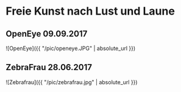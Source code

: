 # Freie Kunst nach Lust und Laune

## OpenEye 09.09.2017
![OpenEye]({{ "/pic/openeye.JPG" | absolute_url }})

## ZebraFrau 28.06.2017
![Zebrafrau]({{ "/pic/zebrafrau.jpg" | absolute_url }})
